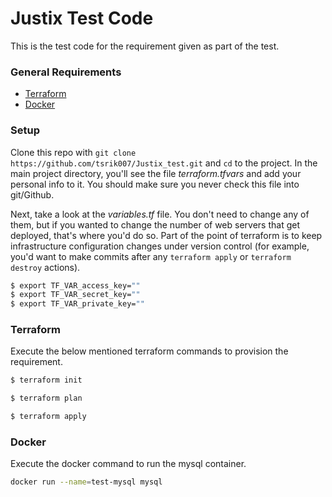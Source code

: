 # Justix Test Code

This is the test code for the requirement given as part of the test.

### General Requirements

-	[Terraform](https://www.terraform.io/downloads.html)
-	[Docker](https://docs.docker.com/install/)

### Setup

Clone this repo with `git clone https://github.com/tsrik007/Justix_test.git` and `cd` to the project. In the main project directory, you'll see the file *terraform.tfvars* and add your personal info to it. You should make sure you never check this file into git/Github.

Next, take a look at the *variables.tf* file. You don't need to change any of them, but if you wanted to change the number of web servers that get deployed, that's where you'd do so. Part of the point of terraform is to keep infrastructure configuration changes under version control (for example, you'd want to make commits after any `terraform apply` or `terraform destroy` actions).

```sh
$ export TF_VAR_access_key=""
$ export TF_VAR_secret_key=""
$ export TF_VAR_private_key=""
```
### Terraform
Execute the below mentioned terraform commands to provision the requirement.

```sh
$ terraform init

$ terraform plan

$ terraform apply
```

### Docker
Execute the docker command to run the mysql container.

```sh
docker run --name=test-mysql mysql
```
